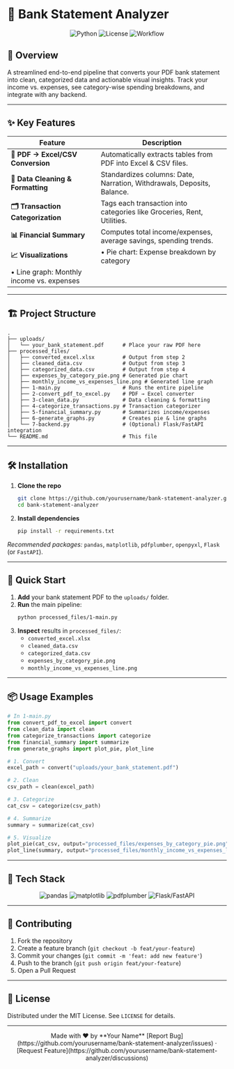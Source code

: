 # 🏦 Bank Statement Analyzer

<div align="center">
  <img src="https://img.shields.io/badge/Python-3.7%2B-blue" alt="Python">
  <img src="https://img.shields.io/badge/License-MIT-green" alt="License">
  <img src="https://img-shields.io/badge/Workflow-PDF→Excel→CSV→Visualization-orange" alt="Workflow">
</div>

## 🌟 Overview
A streamlined end-to-end pipeline that converts your PDF bank statement into clean, categorized data and actionable visual insights. Track your income vs. expenses, see category-wise spending breakdowns, and integrate with any backend.

---

## ✨ Key Features

| Feature                               | Description                                                      |
|---------------------------------------|------------------------------------------------------------------|
| **📄 PDF → Excel/CSV Conversion**      | Automatically extracts tables from PDF into Excel & CSV files.  |
| **🧹 Data Cleaning & Formatting**      | Standardizes columns: Date, Narration, Withdrawals, Deposits, Balance. |
| **🗂️ Transaction Categorization**      | Tags each transaction into categories like Groceries, Rent, Utilities. |
| **📊 Financial Summary**               | Computes total income/expenses, average savings, spending trends. |
| **📈 Visualizations**                  | • Pie chart: Expense breakdown by category  
• Line graph: Monthly income vs. expenses |

---

## 🏗️ Project Structure

```
.
├── uploads/                      
│   └── your_bank_statement.pdf      # Place your raw PDF here
├── processed_files/                
│   ├── converted_excel.xlsx         # Output from step 2
│   ├── cleaned_data.csv             # Output from step 3
│   ├── categorized_data.csv         # Output from step 4
│   ├── expenses_by_category_pie.png # Generated pie chart
│   ├── monthly_income_vs_expenses_line.png # Generated line graph
│   ├── 1-main.py                    # Runs the entire pipeline
│   ├── 2-convert_pdf_to_excel.py    # PDF → Excel converter
│   ├── 3-clean_data.py              # Data cleaning & formatting
│   ├── 4-categorize_transactions.py # Transaction categorizer
│   ├── 5-financial_summary.py       # Summarizes income/expenses
│   ├── 6-generate_graphs.py         # Creates pie & line graphs
│   └── 7-backend.py                 # (Optional) Flask/FastAPI integration
└── README.md                        # This file
```

---

## 🛠️ Installation

1. **Clone the repo**  
   ```bash
   git clone https://github.com/yourusername/bank-statement-analyzer.git
   cd bank-statement-analyzer
   ```

2. **Install dependencies**  
   ```bash
   pip install -r requirements.txt
   ```

_Recommended packages:_ `pandas`, `matplotlib`, `pdfplumber`, `openpyxl`, `Flask` (or `FastAPI`).

---

## 🚀 Quick Start

1. **Add** your bank statement PDF to the `uploads/` folder.
2. **Run** the main pipeline:
   ```bash
   python processed_files/1-main.py
   ```
3. **Inspect** results in `processed_files/`:
   - `converted_excel.xlsx`
   - `cleaned_data.csv`
   - `categorized_data.csv`
   - `expenses_by_category_pie.png`
   - `monthly_income_vs_expenses_line.png`

---

## 📦 Usage Examples

```python
# In 1-main.py
from convert_pdf_to_excel import convert
from clean_data import clean
from categorize_transactions import categorize
from financial_summary import summarize
from generate_graphs import plot_pie, plot_line

# 1. Convert
excel_path = convert("uploads/your_bank_statement.pdf")

# 2. Clean
csv_path = clean(excel_path)

# 3. Categorize
cat_csv = categorize(csv_path)

# 4. Summarize
summary = summarize(cat_csv)

# 5. Visualize
plot_pie(cat_csv, output="processed_files/expenses_by_category_pie.png")
plot_line(summary, output="processed_files/monthly_income_vs_expenses_line.png")
```

---

## 🧩 Tech Stack

<div align="center">
  <img src="https://img.shields.io/badge/Python-pandas-lightgrey" alt="pandas">
  <img src="https://img.shields.io/badge/Visualization-matplotlib-lightgrey" alt="matplotlib">
  <img src="https://img.shields.io/badge/PDF-OCR_pdfplumber-lightgrey" alt="pdfplumber">
  <img src="https://img.shields.io/badge/Web%20API-Flask%2FFastAPI-lightgrey" alt="Flask/FastAPI">
</div>

---

## 🤝 Contributing

1. Fork the repository  
2. Create a feature branch (`git checkout -b feat/your-feature`)  
3. Commit your changes (`git commit -m 'feat: add new feature'`)  
4. Push to the branch (`git push origin feat/your-feature`)  
5. Open a Pull Request

---

## 📄 License

Distributed under the MIT License. See `LICENSE` for details.

---

<div align="center">
  Made with ❤️ by **Your Name**  
  [Report Bug](https://github.com/yourusername/bank-statement-analyzer/issues) · [Request Feature](https://github.com/yourusername/bank-statement-analyzer/discussions)
</div>
